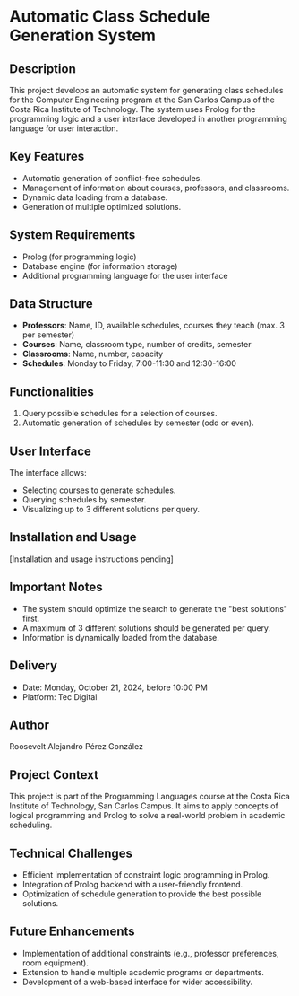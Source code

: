 # Automatic Class Schedule Generation System

## Description
This project develops an automatic system for generating class schedules for the Computer Engineering program at the San Carlos Campus of the Costa Rica Institute of Technology. The system uses Prolog for the programming logic and a user interface developed in another programming language for user interaction.

## Key Features
- Automatic generation of conflict-free schedules.
- Management of information about courses, professors, and classrooms.
- Dynamic data loading from a database.
- Generation of multiple optimized solutions.

## System Requirements
- Prolog (for programming logic)
- Database engine (for information storage)
- Additional programming language for the user interface

## Data Structure
- **Professors**: Name, ID, available schedules, courses they teach (max. 3 per semester)
- **Courses**: Name, classroom type, number of credits, semester
- **Classrooms**: Name, number, capacity
- **Schedules**: Monday to Friday, 7:00-11:30 and 12:30-16:00

## Functionalities
1. Query possible schedules for a selection of courses.
2. Automatic generation of schedules by semester (odd or even).

## User Interface
The interface allows:
- Selecting courses to generate schedules.
- Querying schedules by semester.
- Visualizing up to 3 different solutions per query.

## Installation and Usage
[Installation and usage instructions pending]

## Important Notes
- The system should optimize the search to generate the "best solutions" first.
- A maximum of 3 different solutions should be generated per query.
- Information is dynamically loaded from the database.

## Delivery
- Date: Monday, October 21, 2024, before 10:00 PM
- Platform: Tec Digital

## Author
Roosevelt Alejandro Pérez González


## Project Context
This project is part of the Programming Languages course at the Costa Rica Institute of Technology, San Carlos Campus. It aims to apply concepts of logical programming and Prolog to solve a real-world problem in academic scheduling.

## Technical Challenges
- Efficient implementation of constraint logic programming in Prolog.
- Integration of Prolog backend with a user-friendly frontend.
- Optimization of schedule generation to provide the best possible solutions.

## Future Enhancements
- Implementation of additional constraints (e.g., professor preferences, room equipment).
- Extension to handle multiple academic programs or departments.
- Development of a web-based interface for wider accessibility.
